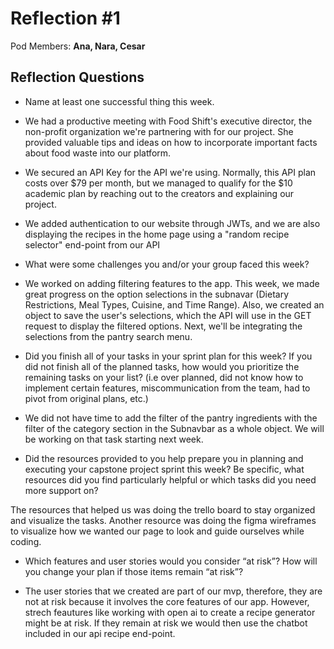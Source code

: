 # Reflection #1

Pod Members: **Ana, Nara, Cesar**

## Reflection Questions

- Name at least one successful thing this week.

 - We had a productive meeting with Food Shift's executive director, the non-profit organization we're partnering with for our project. She provided valuable tips and ideas on how to incorporate important facts about food waste into our platform.

- We secured an API Key for the API we're using. Normally, this API plan costs over $79 per month, but we managed to qualify for the $10 academic plan by reaching out to the creators and explaining our project.

- We added authentication to our website through JWTs, and we are also displaying the recipes in the home page using a "random recipe selector" end-point from our API



- What were some challenges you and/or your group faced this week?

- We worked on adding filtering features to the app. This week, we made great progress on the option selections in the subnavar (Dietary Restrictions, Meal Types, Cuisine, and Time Range). Also, we created an object to save the user's selections, which the API will use in the GET request to display the filtered options. Next, we'll be integrating the selections from the pantry search menu.

- Did you finish all of your tasks in your sprint plan for this week? If you did not finish all of the planned tasks, how would you prioritize the remaining tasks on your list? (i.e over planned, did not know how to implement certain features, miscommunication from the team, had to pivot from original plans, etc.)

 - We did not have time to add the filter of the pantry ingredients with the filter of the category section in the Subnavbar as a whole object. We will be working on that task starting next week.

- Did the resources provided to you help prepare you in planning and executing your capstone project sprint this week? Be specific, what resources did you find particularly helpful or which tasks did you need more support on?

The resources that helped us was doing the trello board to stay organized and visualize the tasks. Another resource was doing the figma wireframes to visualize how we wanted our page to look and guide ourselves while coding. 

- Which features and user stories would you consider “at risk”? How will you change your plan if those items remain “at risk”?

- The user stories that we created are part of our mvp, therefore, they are not at risk because it involves the core features of our app. However, strech feautures like working with open ai to create a recipe generator might be at risk. If they remain at risk we would then use the chatbot included in our api recipe end-point.
